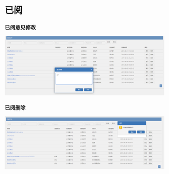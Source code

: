 # 已阅

### 已阅意见修改

![](../../.gitbook/assets/image%20%2877%29.png)

### 已阅删除

![](../../.gitbook/assets/image%20%28159%29.png)



